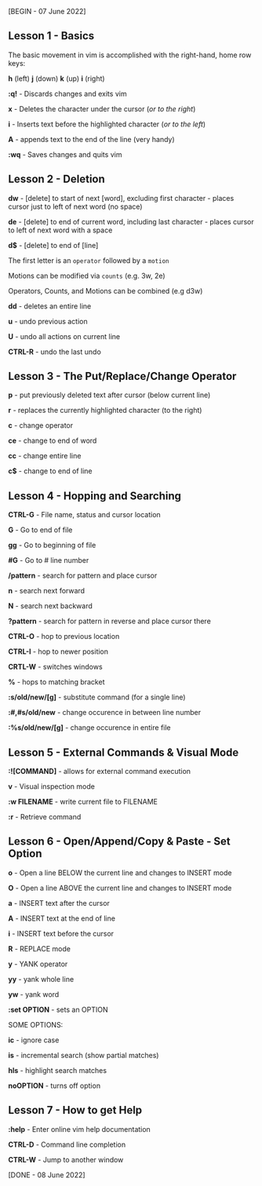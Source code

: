 [BEGIN - 07 June 2022]

## Lesson 1  - Basics
The basic movement in vim is accomplished with the right-hand, home row keys: 

**h** (left)
**j** (down)
**k** (up)
**i** (right)

**:q!** - Discards changes and exits vim

**x** - Deletes the character under the cursor (*or to the right*)

**i** - Inserts text before the highlighted character (*or to the left*)

**A** - appends text to the end of the line (very handy)

**:wq** - Saves changes and quits vim


## Lesson 2 - Deletion

**dw** - [delete] to start of next [word], excluding first character - places cursor just to left of next word (no space)

**de** - [delete] to end of current word, including last character - places cursor to left of next word with a space

**d$** - [delete] to end of [line]

The first letter is an `operator`  followed by a `motion`

Motions can be modified via `counts` (e.g. 3w, 2e)

Operators, Counts, and Motions can be combined (e.g d3w)

**dd** - deletes an entire line

**u** - undo previous action

**U** - undo all actions on current line

**CTRL-R** - undo the last undo


## Lesson 3 - The Put/Replace/Change Operator 

**p** - put previously deleted text after cursor (below current line)

**r** - replaces the currently highlighted character (to the right)

**c** - change operator

**ce** - change to end of word

**cc** - change entire line

**c$** - change to end of line

## Lesson 4 - Hopping and Searching

**CTRL-G** - File name, status and cursor location

**G** - Go to end of file

**gg** - Go to beginning of file

**#G** - Go to # line number

**/pattern** - search for pattern and place cursor

**n** - search next forward

**N** - search next backward

**?pattern** - search for pattern in reverse and place cursor there

**CTRL-O** - hop to previous location

**CTRL-I** - hop to newer position

**CRTL-W** - switches windows

**%** - hops to matching bracket

**:s/old/new/[g]** - substitute command (for a single line)

**:#,#s/old/new** - change occurence in between line number

**:%s/old/new/[g]** - change occurence in entire file

## Lesson 5 - External Commands & Visual Mode

**:![COMMAND]** - allows for external command execution

**v** - Visual inspection mode

**:w FILENAME** - write current file to FILENAME

**:r** - Retrieve command

## Lesson 6 - Open/Append/Copy & Paste - Set Option

**o** - Open a line BELOW the current line and changes to INSERT mode

**O** - Open a line ABOVE the current line and changes to INSERT mode

**a** - INSERT text after the cursor

**A** - INSERT text at the end of line

**i** - INSERT text before the cursor

**R** - REPLACE mode

**y** - YANK operator

**yy** - yank whole line

**yw** - yank word

**:set OPTION** - sets an OPTION

SOME OPTIONS:

**ic** - ignore case

**is** - incremental search (show partial matches)

**hls** - highlight search matches

**noOPTION** - turns off option

## Lesson 7 - How to get Help

**:help** - Enter online vim help documentation

**CTRL-D** - Command line completion

**CTRL-W** - Jump to another window

[DONE - 08 June 2022]